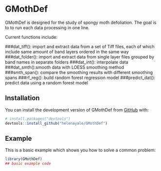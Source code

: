 
<!-- README.md is generated from README.Rmd. Please edit that file -->

# GMothDef

<!-- badges: start -->
<!-- badges: end -->

GMothDef is designed for the study of spongy moth defoliation. The goal
is to to run each data processing in one line.

Current functions include:

###dat_tiff(): import and extract data from a set of Tiff files, each of which include same amount of band layers ordered in the same way
###dat_folder(): import and extract data from single layer files grouped by band names in separate folders 
###dat_int(): interpolate data 
###dat_smth():smooth data with LOESS smoothing method 
###smth_span(): compare the smoothing results with different smoothing spans 
###rf_reg(): build random forest regression model 
###predict_dat(): predict data using a random forest model

## Installation

You can install the development version of GMothDef from
[GitHub](https://github.com/) with:

``` r
# install.packages("devtools")
devtools::install_github("helenayale/GMothDef")
```

## Example

This is a basic example which shows you how to solve a common problem:

``` r
library(GMothDef)
## basic example code
```


